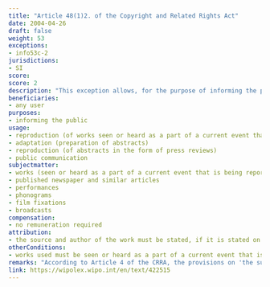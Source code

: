 ```yaml
---
title: "Article 48(1)2. of the Copyright and Related Rights Act"
date: 2004-04-26
draft: false
weight: 53
exceptions:
- info53c-2
jurisdictions:
- SI
score: 
score: 2
description: "This exception allows, for the purpose of informing the public, for (i) the reproduction of works, which are being seen or heard as a part of a current event that is being reported on and (ii) the preparation and reproduction of abstracts of published newspaper and similar articles in the form of press reviews. The exception applies mutatis mutandis to public communications of the works mentioned therein. The source and authorship of the work must be indicated, if the latter is indicated on the work used" 
beneficiaries:
- any user
purposes: 
- informing the public
usage:
- reproduction (of works seen or heard as a part of a current event that is being reported on)
- adaptation (preparation of abstracts)
- reproduction (of abstracts in the form of press reviews)
- public communication
subjectmatter:
- works (seen or heard as a part of a current event that is being reported on)
- published newspaper and similar articles
- performances
- phonograms
- film fixations
- broadcasts
compensation:
- no remuneration required
attribution: 
- the source and author of the work must be stated, if it is stated on the used work
otherConditions: 
- works used must be seen or heard as a part of a current event that is being reported
remarks: "According to Article 4 of the CRRA, the provisions on 'the substantive restrictions on copyright' apply mutatis mutandis to related rights, unless otherwise provided in Chapter Five of the Act.<br /><br />The provision of art. 48(1)2 of the Slovenian Copyright Law can be regarded as a 'press review' exception because it covers the 'preparation and reproduction of abstracts of published newspaper and similar articles in the form of press reviews'. However, art. 48(1)2 does not meet two basic requirements of the respective InfoSoc provision of the 1st hypothesis of art.5(3)(c) - (i) the limitation of the thematic scope of the works used to current economic, political or religious topics and (ii) the reservation option in favour of the rightsholder. At the same time, art. 48(1)2 expressly limits the use to the purpose of informing the public, which is a typical characteristic of the 'reporting of current events' exception. This is why it is submitted that the 'press review' exception is not transposed proper in Slovenia and the 'preparation and reproduction of abstracts of published newspaper and similar articles in the form of press reviews' is regarded as part of the 'reporting of current events' exception's implementation."
link: https://wipolex.wipo.int/en/text/422515
---
```

